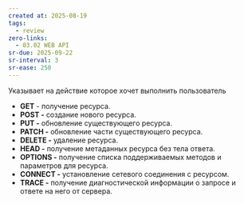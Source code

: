 ```yaml
---
created at: 2025-08-19
tags:
  - review
zero-links:
  - 03.02 WEB API
sr-due: 2025-09-22
sr-interval: 3
sr-ease: 250
---
```

Указывает на действие которое хочет выполнить пользователь

- **GET** - получение ресурса.
- **POST -** создание нового ресурса.
- **PUT -** обновление существующего ресурса.
- **PATCH -** обновление части существующего ресурса.
- **DELETE -** удаление ресурса.
- **HEAD -** получение метаданных ресурса без тела ответа.
- **OPTIONS -** получение списка поддерживаемых методов и параметров для ресурса.
- **CONNECT -** установление сетевого соединения с ресурсом.
- **TRACE -** получение диагностической информации о запросе и ответе на него от сервера.